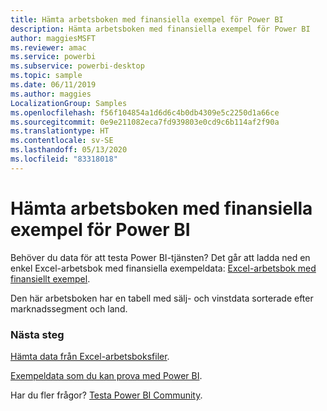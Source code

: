```yaml
---
title: Hämta arbetsboken med finansiella exempel för Power BI
description: Hämta arbetsboken med finansiella exempel för Power BI
author: maggiesMSFT
ms.reviewer: amac
ms.service: powerbi
ms.subservice: powerbi-desktop
ms.topic: sample
ms.date: 06/11/2019
ms.author: maggies
LocalizationGroup: Samples
ms.openlocfilehash: f56f104854a1d6d6c4b0db4309e5c2250d1a66ce
ms.sourcegitcommit: 0e9e211082eca7fd939803e0cd9c6b114af2f90a
ms.translationtype: HT
ms.contentlocale: sv-SE
ms.lasthandoff: 05/13/2020
ms.locfileid: "83318018"
---
```

# <a name="download-the-financial-sample-workbook-for-power-bi"></a>Hämta arbetsboken med finansiella exempel för Power BI
Behöver du data för att testa Power BI-tjänsten? Det går att ladda ned en enkel Excel-arbetsbok med finansiella exempeldata: [Excel-arbetsbok med finansiellt exempel](https://go.microsoft.com/fwlink/?LinkID=521962).

Den här arbetsboken har en tabell med sälj- och vinstdata sorterade efter marknadssegment och land.

### <a name="next-steps"></a>Nästa steg
[Hämta data från Excel-arbetsboksfiler](../connect-data/service-excel-workbook-files.md).

[Exempeldata som du kan prova med Power BI](sample-datasets.md).

Har du fler frågor? [Testa Power BI Community](https://community.powerbi.com/).
